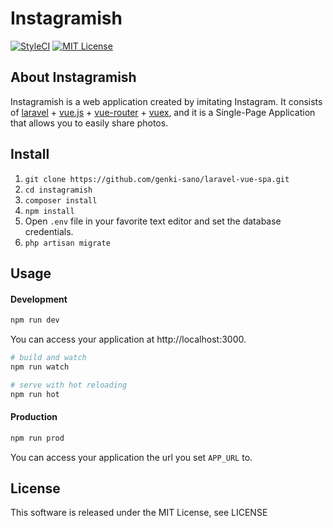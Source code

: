 # Instagramish

[![StyleCI](https://github.styleci.io/repos/215065833/shield?branch=master)](https://github.styleci.io/repos/215065833)
[![MIT License](http://img.shields.io/badge/license-MIT-blue.svg?style=flat)](LICENSE)

## About Instagramish

Instagramish is a web application created by imitating Instagram. It consists of [laravel](https://laravel.com/) + [vue.js](https://vuejs.org/) + [vue-router](https://router.vuejs.org/) + [vuex](https://vuex.vuejs.org/), and it is a Single-Page Application that allows you to easily share photos.

## Install

1. `git clone https://github.com/genki-sano/laravel-vue-spa.git`
2. `cd instagramish`
3. `composer install`
4. `npm install`
5. Open `.env` file in your favorite text editor and set the database credentials.
6. `php artisan migrate`

## Usage

#### Development

```bash
npm run dev
```

You can access your application at http://localhost:3000.

```bash
# build and watch
npm run watch

# serve with hot reloading
npm run hot
```

#### Production

```bash
npm run prod
```

You can access your application the url you set `APP_URL` to.

## License

This software is released under the MIT License, see LICENSE
